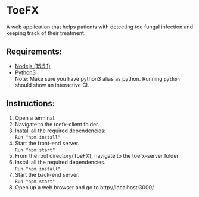 # ToeFX
A web application that helps patients with detecting toe fungal infection and keeping track of their treatment.
## Requirements:
* [Nodejs (15.5.1)](https://nodejs.org/en/)
* [Python3](https://www.python.org/downloads/)<br>
Note: Make sure you have python3 alias as python. Running ```python``` should show an interactive CI.
## Instructions:
1. Open a terminal.
2. Navigate to the toefx-client folder.
3. Install all the required dependencies:<br>
``` Run "npm install" ```
3. Start the front-end server.<br>
``` Run "npm start" ```
4. From the root directory(ToeFX), navigate to the toefx-server folder.
5. Install all the required dependencies.<br>
```Run "npm install"```
6. Start the back-end server.<br>
```Run "npm start"```
7. Open up a web browser and go to http://localhost:3000/
